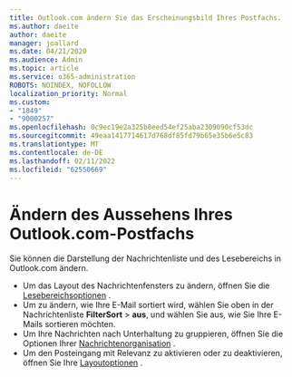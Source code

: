 ```yaml
---
title: Outlook.com ändern Sie das Erscheinungsbild Ihres Postfachs.
ms.author: daeite
author: daeite
manager: joallard
ms.date: 04/21/2020
ms.audience: Admin
ms.topic: article
ms.service: o365-administration
ROBOTS: NOINDEX, NOFOLLOW
localization_priority: Normal
ms.custom:
- "1849"
- "9000257"
ms.openlocfilehash: 0c9ec19e2a325b8eed54ef25aba2309090cf53dc
ms.sourcegitcommit: 49eaa1417714617d768df85fd79b65e35b6e5c83
ms.translationtype: MT
ms.contentlocale: de-DE
ms.lasthandoff: 02/11/2022
ms.locfileid: "62550669"
---
```

# <a name="change-the-look-of-your-outlookcom-mailbox"></a>Ändern des Aussehens Ihres Outlook.com-Postfachs

Sie können die Darstellung der Nachrichtenliste und des Lesebereichs in Outlook.com ändern.

- Um das Layout des Nachrichtenfensters zu ändern, öffnen Sie die [Lesebereichsoptionen](https://outlook.live.com/mail/options/mail/layout/readingPane) .
- Um zu ändern, wie Ihre E-Mail sortiert wird, wählen Sie oben in der Nachrichtenliste **FilterSort** >  **aus**, und wählen Sie aus, wie Sie Ihre E-Mails sortieren möchten.
- Um Ihre Nachrichten nach Unterhaltung zu gruppieren, öffnen Sie die Optionen Ihrer [Nachrichtenorganisation](https://outlook.live.com/mail/options/mail/layout/conversations) .
- Um den Posteingang mit Relevanz zu aktivieren oder zu deaktivieren, öffnen Sie Ihre [Layoutoptionen](https://outlook.live.com/mail/options/mail/layout/focused) .